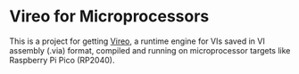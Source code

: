 # Vireo for Microprocessors

This is a project for getting [Vireo](https://github.com/ni/VireoSDK), a runtime engine for VIs saved in VI assembly (.via) format, compiled and running on microprocessor targets like Raspberry Pi Pico (RP2040).
